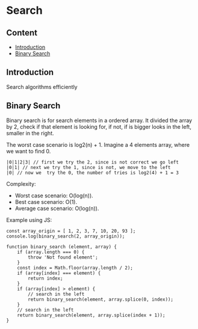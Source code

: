 # Search

## Content

<!-- toc -->

- [Introduction](#introduction)
- [Binary Search](#binary-search)

<!-- tocstop -->

## Introduction

Search algorithms efficiently

## Binary Search

Binary search is for search elements in a ordered array.
It divided the array by 2, check if that element is looking for, if not, if is bigger looks in the left, smaller in the right.

The worst case scenario is log2(n) + 1. Imagine a 4 elements array, where we want to find 0.
```
|0|1|2|3| // first we try the 2, since is not correct we go left
|0|1| // next we try the 1, since is not, we move to the left
|0| // now we  try the 0, the number of tries is log2(4) + 1 = 3
```

Complexity:
- Worst case scenario: O(log(n)).
- Best case scenario: O(1).
- Average case scenario: O(log(n)).


Example using JS:
```
const array_origin = [ 1, 2, 3, 7, 10, 20, 93 ];
console.log(binary_search(2, array_origin));

function binary_search (element, array) {
	if (array.length === 0) {
		throw 'Not found element';
	}
	const index = Math.floor(array.length / 2);
	if (array[index] === element) {
		return index;
	}
	if (array[index] > element) {
		// search in the left
		return binary_search(element, array.splice(0, index));
	}
	// search in the left
	return binary_search(element, array.splice(index + 1));
}
```

